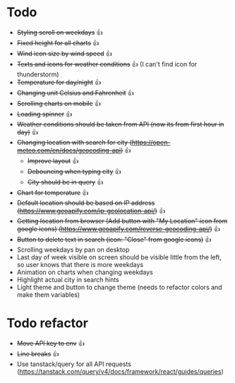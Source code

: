 # Todo

- ~~Styling scroll on weekdays~~ 👍
- ~~Fixed height for all charts~~ 👍
- ~~Wind icon size by wind speed~~ 👍
- ~~Texts and icons for weather conditions~~ 👍 (I can't find icon for thunderstorm)
- ~~Temperature for day/night~~ 👍
- ~~Changing unit Celsius and Fahrenheit~~ 👍
- ~~Scrolling charts on mobile~~ 👍
- ~~Loading spinner~~ 👍
- ~~Weather conditions should be taken from API (now its from first hour in day)~~ 👍
- ~~Changing location with search for city (https://open-meteo.com/en/docs/geocoding-api)~~ 👍
  - ~~Improve layout~~ 👍
  - ~~Debouncing when typing city~~ 👍
  - ~~City should be in query~~ 👍
- ~~Chart for temperature~~ 👍
- ~~Default location should be based on IP address (https://www.geoapify.com/ip-geolocation-api/)~~ 👍
- ~~Getting location from browser (Add button with "My Location" icon from google icons) (https://www.geoapify.com/reverse-geocoding-api/)~~ 👍
- ~~Button to delete text in search (icon: "Close" from google icons)~~ 👍
- Scrolling weekdays by pan on desktop
- Last day of week visible on screen should be visible little from the left, so user knows that there is more weekdays
- Animation on charts when changing weekdays
- Highlight actual city in search hints
- Light theme and button to change theme (needs to refactor colors and make them variables)

# Todo refactor

- ~~Move API key to env~~ 👍
- ~~Line breaks~~ 👍
- Use tanstack/query for all API requests (https://tanstack.com/query/v4/docs/framework/react/guides/queries)
